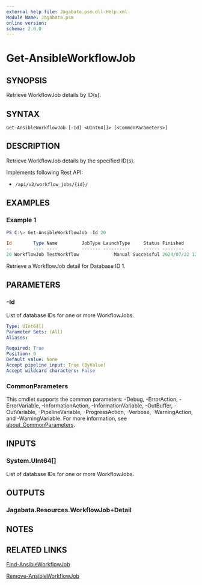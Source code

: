 ```yaml
---
external help file: Jagabata.psm.dll-Help.xml
Module Name: Jagabata.psm
online version:
schema: 2.0.0
---
```


# Get-AnsibleWorkflowJob

## SYNOPSIS
Retrieve WorkflowJob details by ID(s).

## SYNTAX

```
Get-AnsibleWorkflowJob [-Id] <UInt64[]> [<CommonParameters>]
```

## DESCRIPTION
Retrieve WorkflowJob details by the specified ID(s).

Implements following Rest API:  
- `/api/v2/workflow_jobs/{id}/`

## EXAMPLES

### Example 1
```powershell
PS C:\> Get-AnsibleWorkflowJob -Id 20

Id        Type Name         JobType LaunchType     Status Finished            Elapsed LaunchedBy     Template         Note
--        ---- ----         ------- ----------     ------ --------            ------- ----------     --------         ----
20 WorkflowJob TestWorkflow             Manual Successful 2024/07/22 12:53:23   4.276 [user][1]admin [13]TestWorkflow {[Labels, test], [Inventory, [2]], [Limit, ], [Branch, ]…}
```

Retrieve a WorkflowJob detail for Database ID 1.

## PARAMETERS

### -Id
List of database IDs for one or more WorkflowJobs.

```yaml
Type: UInt64[]
Parameter Sets: (All)
Aliases:

Required: True
Position: 0
Default value: None
Accept pipeline input: True (ByValue)
Accept wildcard characters: False
```

### CommonParameters
This cmdlet supports the common parameters: -Debug, -ErrorAction, -ErrorVariable, -InformationAction, -InformationVariable, -OutBuffer, -OutVariable, -PipelineVariable, -ProgressAction, -Verbose, -WarningAction, and -WarningVariable. For more information, see [about_CommonParameters](http://go.microsoft.com/fwlink/?LinkID=113216).

## INPUTS

### System.UInt64[]
List of database IDs for one or more WorkflowJobs.

## OUTPUTS

### Jagabata.Resources.WorkflowJob+Detail
## NOTES

## RELATED LINKS

[Find-AnsibleWorkflowJob](Find-AnsibleWorkflowJob.md)

[Remove-AnsibleWorkflowJob](Remove-AnsibleWorkflowJob.md)
